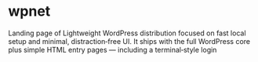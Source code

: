 # wpnet
Landing page of Lightweight WordPress distribution focused on fast local setup and minimal, distraction‑free UI. It ships with the full WordPress core plus simple HTML entry pages — including a terminal‑style login 
